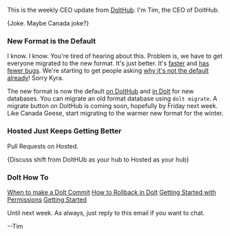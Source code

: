 This is the weekly CEO update from [DoltHub](https://www.dolthub.com/). I'm Tim, the CEO of DoltHub. 

{Joke. Maybe Canada joke?}

### New Format is the Default

I know. I know. You're tired of hearing about this. Problem is, we have to get everyone migrated to the new format. It's just better. It's [faster]() and [has fewer bugs](https://github.com/dolthub/dolt/issues/4419). We're starting to get people asking [why it's not the default already](https://github.com/dolthub/dolt/issues/4419#issuecomment-1261527471)! Sorry Kyra.

The new format is now the default [on DoltHub](https://www.dolthub.com/blog/2022-09-19-new-format-dolthub/) and [in Dolt]() for new databases. You can migrate an old format database using `dolt migrate`. A migrate button on DoltHub is coming soon, hopefully by Friday next week. Like Canada Geese, start migrating to the warmer new format for the winter.

### Hosted Just Keeps Getting Better

Pull Requests on Hosted. 

{Discuss shift from DoltHUb as your hub to Hosted as your hub}

### Dolt How To

[When to make a Dolt Commit](https://www.dolthub.com/blog/2022-09-28-when-to-dolt-commit/)
[How to Rollback in Dolt](https://www.dolthub.com/blog/2022-09-23-dolt-rollback-options/)
[Getting Started with Permissions](https://www.dolthub.com/blog/2022-08-19-dolt-permissions-introduction/)
[Getting Started](https://www.dolthub.com/blog/2022-06-13-version-controllled-database-getting-started/)

Until next week. As always, just reply to this email if you want to chat.

--Tim
